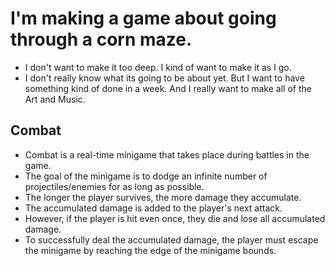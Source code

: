 # I'm making a game about going through a corn maze.
- I don't want to make it too deep. I kind of want to make it as I go.
- I don't really know what its going to be about yet. But I want to have something kind of done in a week. And I really want to make all of the Art and Music.

## Combat
- Combat is a real-time minigame that takes place during battles in the game.
- The goal of the minigame is to dodge an infinite number of projectiles/enemies for as long as possible.
- The longer the player survives, the more damage they accumulate.
- The accumulated damage is added to the player's next attack.
- However, if the player is hit even once, they die and lose all accumulated damage.
- To successfully deal the accumulated damage, the player must escape the minigame by reaching the edge of the minigame bounds.
